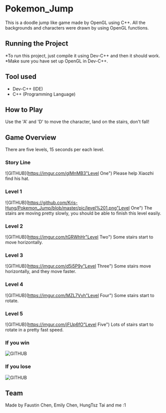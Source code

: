 # Pokemon_Jump
This is a doodle jump like game made by OpenGL using C++.
All the backgrounds and characters were drawn by using OpenGL functions.

## Running the Project
*To run this project, just compile it using Dev-C++ and then it should work.
*Make sure you have set up OpenGL in Dev-C++.

## Tool used
* Dev-C++ (IDE)
* C++ (Programming Language)

## How to Play
Use the 'A' and 'D' to move the character, land on the stairs, don't fall!

## Game Overview
There are five levels, 15 seconds per each level.

### Story Line
![GITHUB](https://imgur.com/glMnMB3"Level One")
Please help Xiaozhi find his hat.

### Level 1
![GITHUB](https://github.com/Kris-Hung/Pokemon_Jump/blob/master/pic/level%201.png"Level One")
The stairs are moving pretty slowly, you should be able to finish this level easily.

### Level 2
![GITHUB](https://imgur.com/tGRWhHr"Level Two")
Some stairs start to move horizontally.

### Level 3
![GITHUB](https://imgur.com/d5j5P9y"Level Three")
Some stairs move horizontally, and they move faster.

### Level 4
![GITHUB](https://imgur.com/MZL7Vvh"Level Four")
Some stairs start to rotate.

### Level 5
![GITHUB](https://imgur.com/jFUp6fO"Level Five")
Lots of stairs start to rotate in a pretty fast speed.

### If you win
![GITHUB](https://imgur.com/wsaRwm6"Win")

### If you lose
![GITHUB](https://imgur.com/h4UvoMs"Lose")


## Team
Made by Faustin Chen, Emily Chen, HungTsz Tai and me :1
